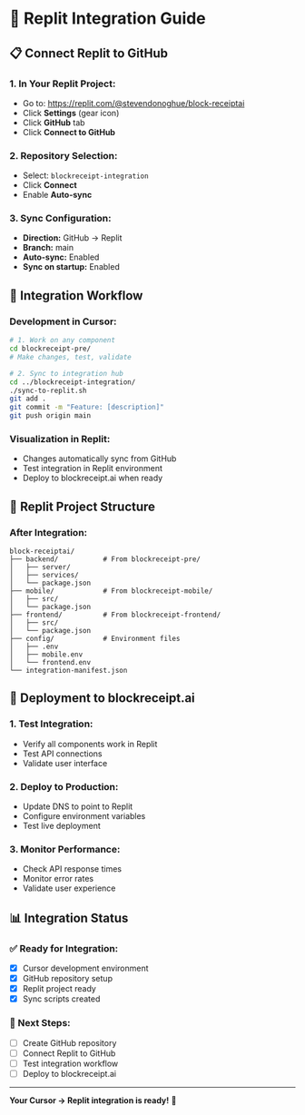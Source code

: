 # 🔗 Replit Integration Guide

## 📋 **Connect Replit to GitHub**

### **1. In Your Replit Project:**
- Go to: https://replit.com/@stevendonoghue/block-receiptai
- Click **Settings** (gear icon)
- Click **GitHub** tab
- Click **Connect to GitHub**

### **2. Repository Selection:**
- Select: `blockreceipt-integration`
- Click **Connect**
- Enable **Auto-sync**

### **3. Sync Configuration:**
- **Direction:** GitHub → Replit
- **Branch:** main
- **Auto-sync:** Enabled
- **Sync on startup:** Enabled

## 🔄 **Integration Workflow**

### **Development in Cursor:**
```bash
# 1. Work on any component
cd blockreceipt-pre/
# Make changes, test, validate

# 2. Sync to integration hub
cd ../blockreceipt-integration/
./sync-to-replit.sh
git add .
git commit -m "Feature: [description]"
git push origin main
```

### **Visualization in Replit:**
- Changes automatically sync from GitHub
- Test integration in Replit environment
- Deploy to blockreceipt.ai when ready

## 🎯 **Replit Project Structure**

### **After Integration:**
```
block-receiptai/
├── backend/           # From blockreceipt-pre/
│   ├── server/
│   ├── services/
│   └── package.json
├── mobile/            # From blockreceipt-mobile/
│   ├── src/
│   └── package.json
├── frontend/          # From blockreceipt-frontend/
│   ├── src/
│   └── package.json
├── config/            # Environment files
│   ├── .env
│   ├── mobile.env
│   └── frontend.env
└── integration-manifest.json
```

## 🚀 **Deployment to blockreceipt.ai**

### **1. Test Integration:**
- Verify all components work in Replit
- Test API connections
- Validate user interface

### **2. Deploy to Production:**
- Update DNS to point to Replit
- Configure environment variables
- Test live deployment

### **3. Monitor Performance:**
- Check API response times
- Monitor error rates
- Validate user experience

## 📊 **Integration Status**

### **✅ Ready for Integration:**
- [x] Cursor development environment
- [x] GitHub repository setup
- [x] Replit project ready
- [x] Sync scripts created

### **🔄 Next Steps:**
- [ ] Create GitHub repository
- [ ] Connect Replit to GitHub
- [ ] Test integration workflow
- [ ] Deploy to blockreceipt.ai

---

**Your Cursor → Replit integration is ready!** 🎯

